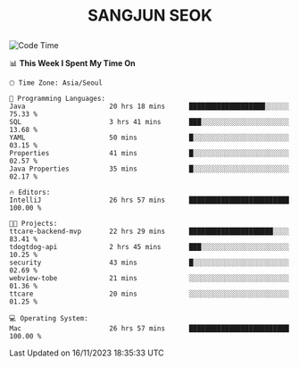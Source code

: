 <h1>
 <p align="center">
   SANGJUN SEOK
 </p>
</h1>

<!--START_SECTION:waka-->
![Code Time](http://img.shields.io/badge/Code%20Time-3%2C018%20hrs%2031%20mins-blue)

📊 **This Week I Spent My Time On** 

```text
🕑︎ Time Zone: Asia/Seoul

💬 Programming Languages: 
Java                     20 hrs 18 mins      ███████████████████░░░░░░   75.33 % 
SQL                      3 hrs 41 mins       ███░░░░░░░░░░░░░░░░░░░░░░   13.68 % 
YAML                     50 mins             █░░░░░░░░░░░░░░░░░░░░░░░░   03.15 % 
Properties               41 mins             █░░░░░░░░░░░░░░░░░░░░░░░░   02.57 % 
Java Properties          35 mins             █░░░░░░░░░░░░░░░░░░░░░░░░   02.17 % 

🔥 Editors: 
IntelliJ                 26 hrs 57 mins      █████████████████████████   100.00 % 

🐱‍💻 Projects: 
ttcare-backend-mvp       22 hrs 29 mins      █████████████████████░░░░   83.41 % 
tdogtdog-api             2 hrs 45 mins       ███░░░░░░░░░░░░░░░░░░░░░░   10.25 % 
security                 43 mins             █░░░░░░░░░░░░░░░░░░░░░░░░   02.69 % 
webview-tobe             21 mins             ░░░░░░░░░░░░░░░░░░░░░░░░░   01.36 % 
ttcare                   20 mins             ░░░░░░░░░░░░░░░░░░░░░░░░░   01.25 % 

💻 Operating System: 
Mac                      26 hrs 57 mins      █████████████████████████   100.00 % 
```


 Last Updated on 16/11/2023 18:35:33 UTC
<!--END_SECTION:waka-->
